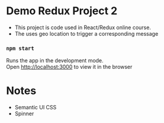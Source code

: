 # Demo Redux Project 2
- This project is code used in React/Redux online course.
- The uses geo location to trigger a corresponding message

### `npm start`

Runs the app in the development mode.<br>
Open [http://localhost:3000](http://localhost:3000) to view it in the browser

# Notes
- Semantic UI CSS
- Spinner